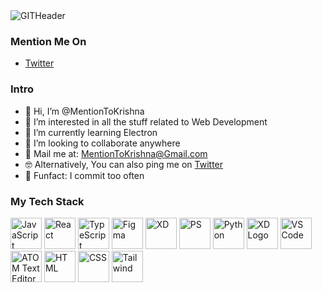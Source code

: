 <img src="https://i.ibb.co/0yNFDgk/GITHeader.png" alt="GITHeader" border="0">

### Mention Me On
- [Twitter](https://twitter.com/MentionKrishna)

### Intro
- 👋 Hi, I’m @MentionToKrishna
- 👀 I’m interested in all the stuff related to Web Development 
- 🌱 I’m currently learning Electron
- 💞️ I’m looking to collaborate anywhere
- 💬 Mail me at: MentionToKrishna@Gmail.com
- 🤓 Alternatively, You can also ping me on [Twitter](https://twitter.com/MentionKrishna)
- 🤧 Funfact: I commit too often

### My Tech Stack
<img src="https://cdn.worldvectorlogo.com/logos/logo-javascript.svg" alt="JavaScript" width="50" height="50" />  <img src="https://cdn.worldvectorlogo.com/logos/react-2.svg" alt="React" width="50" height="50" />  <img src="https://cdn.worldvectorlogo.com/logos/typescript.svg" alt="TypeScript" width="50" height="50" />  <img src="https://cdn.worldvectorlogo.com/logos/figma-1.svg" alt="Figma" width="50" height="50" />  <img src="https://cdn.worldvectorlogo.com/logos/adobe-xd.svg" alt="XD" width="50" height="50" /> <img src="https://cdn.worldvectorlogo.com/logos/adobe-photoshop-cs6.svg" alt="PS" width="50" height="50" /> <img src="https://cdn.worldvectorlogo.com/logos/python-5.svg" alt="Python" width="50" height="50" /> <img src="https://cdn.worldvectorlogo.com/logos/git-icon.svg" alt="XD Logo" width="50" height="50" /> <img src="https://cdn.worldvectorlogo.com/logos/visual-studio-code-1.svg" alt="VS Code" width="50" height="50" /> <img src="https://cdn.worldvectorlogo.com/logos/atom-4.svg" alt="ATOM Text Editor" width="50" height="50" /> <img src="https://cdn.worldvectorlogo.com/logos/html-1.svg" alt="HTML" width="50" height="50" /> <img src="https://cdn.worldvectorlogo.com/logos/css-3.svg" alt="CSS" width="50" height="50" /> <img src="https://cdn.worldvectorlogo.com/logos/tailwindcss.svg" alt="Tailwind" width="50" height="50" /> 



<!---
MentionToKrishna/MentionToKrishna is a ✨ special ✨ repository because its `README.md` (this file) appears on your GitHub profile.
You can click the Preview link to take a look at your changes.
--->
